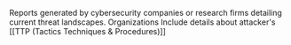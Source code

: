 Reports generated by cybersecurity companies or research firms detailing current threat landscapes.
Organizations Include details about attacker's [[TTP (Tactics Techniques & Procedures)]]